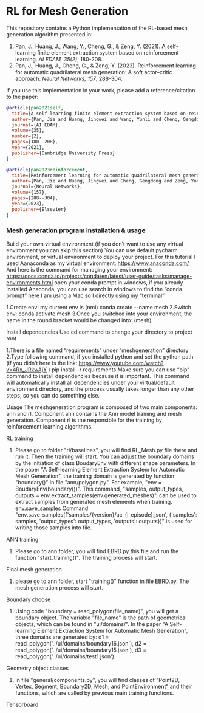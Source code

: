 # RL for Mesh Generation

This repository contains a Python implementation of the RL-based mesh generation algorithm presented in:

1. Pan, J., Huang, J., Wang, Y., Cheng, G., & Zeng, Y. (2021). A self-learning finite element extraction system based on reinforcement learning. *AI EDAM, 35(2)*, 180-208.
2. Pan, J., Huang, J., Cheng, G., & Zeng, Y. (2023). Reinforcement learning for automatic quadrilateral mesh generation: A soft actor–critic approach. *Neural Networks, 157*, 288-304.

If you use this implementation in your work, please add a reference/citation to the paper:

```bibtex
@article{pan2021self,
  title={A self-learning finite element extraction system based on reinforcement learning},
  author={Pan, Jie and Huang, Jingwei and Wang, Yunli and Cheng, Gengdong and Zeng, Yong},
  journal={AI EDAM},
  volume={35},
  number={2},
  pages={180--208},
  year={2021},
  publisher={Cambridge University Press}
}

@article{pan2023reinforcement,
  title={Reinforcement learning for automatic quadrilateral mesh generation: A soft actor--critic approach},
  author={Pan, Jie and Huang, Jingwei and Cheng, Gengdong and Zeng, Yong},
  journal={Neural Networks},
  volume={157},
  pages={288--304},
  year={2023},
  publisher={Elsevier}
}
```

### Mesh generation program installation & usage

Build your own virtual environment (if you don’t want to use any virtual environment you can skip this section)
You can use default pycharm environment, or virtual environment to deploy your project. For this tutorial I used Aanaconda as my virtual environment: https://www.anaconda.com/ And here is the command for managing your environment: https://docs.conda.io/projects/conda/en/latest/user-guide/tasks/manage-environments.html open your conda prompt in windows, if you already installed Anaconda, you can use search in windows to find the “conda prompt” here I am using a Mac so I directly using my “terminal”

1.Create env: my current env is (nml) conda create --name mesh
2.Switch env: conda activate mesh
3.Once you switched into your environment, the name in the round bracket would be changed into: (mesh)

Install dependencies
Use cd command to change your directory to project root

1.There is a file named “requirements” under “meshgeneration” directory
2.Type following command, if you installed python and set the python path (if you didn’t here is the link: https://www.youtube.com/watch?v=4Rx_JRkwAjY ) pip install -r requirements
Make sure you can use “pip” command to install dependencies because it is important. This command will automatically install all dependencies under your virtual/default environment directory, and the process usually takes longer than any other steps, so you can do something else.

Usage
The meshgeneration program is composed of two main components: ann and rl. Component ann contains the Ann model training and mesh generation.
Component rl is the responsible for the training by reinforcement learning algorithms.

RL training
1. Please go to folder "rl/baselines", you will find RL_Mesh.py file there and run it. Then the training will start.
   You can adjust the boundary domains by the initiation of class BoudaryEnv with different shape parameters.
   In the paper "A Self-learning Element Extraction System for Automatic Mesh Generation", the training domain is generated by function "boundary()" in file "ann/polygon.py". For example, "env = BoudaryEnv(boundary())".
   This command, "samples, output_types, outputs = env.extract_samples(env.generated_meshes)", can be used to extract samples from generated mesh elements when training.
   env.save_samples
   Command "env.save_samples(f'samples/{version}/ac_{i_episode}.json', {'samples': samples, 'output_types': output_types, 'outputs': outputs})" is used for writing those samples into file.


ANN training
1. Please go to ann folder, you will find EBRD.py this file and run the function "start_training()". The training process will start.

Final mesh generation
1. please go to ann folder, start "training()" function in file EBRD.py. The mesh generation process will start.

Boundary choose
1. Using code "boundary = read_polygon(file_name)", you will get a boundary object. The variable "file_name" is the path of geometrical objects, which can be found in "ui/domains/".
   In the paper "A Self-learning Element Extraction System for Automatic Mesh Generation", three domains are generated by:
   d1 = read_polygon('../ui/domains/boundary16.json'),
   d2 = read_polygon('../ui/domains/boundary15.json'),
   d3 = read_polygon('../ui/domains/test1.json').

Geometry object classes
1. In file "general/components.py", you will find classes of "Point2D, Vertex, Segment, Boundary2D, Mesh, and PointEnvironment" and their functions, which are called by previous main training functions.

Tensorboard
